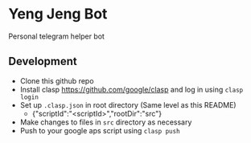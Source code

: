 # Yeng Jeng Bot
Personal telegram helper bot

## Development
- Clone this github repo
- Install clasp https://github.com/google/clasp and log in using `clasp login`
- Set up `.clasp.json` in root directory (Same level as this README)
  - {"scriptId":"\<scriptId\>","rootDir":"src"}
- Make changes to files in `src` directory as necessary
- Push to your google aps script using `clasp push`
